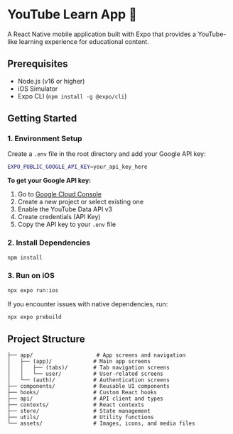 # YouTube Learn App 📱

A React Native mobile application built with Expo that provides a YouTube-like learning experience for educational content.

## Prerequisites

- Node.js (v16 or higher)
- iOS Simulator
- Expo CLI (`npm install -g @expo/cli`)

## Getting Started

### 1. Environment Setup

Create a `.env` file in the root directory and add your Google API key:

```bash
EXPO_PUBLIC_GOOGLE_API_KEY=your_api_key_here
```

**To get your Google API key:**

1. Go to [Google Cloud Console](https://console.cloud.google.com/)
2. Create a new project or select existing one
3. Enable the YouTube Data API v3
4. Create credentials (API Key)
5. Copy the API key to your `.env` file

### 2. Install Dependencies

```bash
npm install
```

### 3. Run on iOS

```bash
npx expo run:ios
```

If you encounter issues with native dependencies, run:

```bash
npx expo prebuild
```

## Project Structure

```
├── app/                    # App screens and navigation
│   ├── (app)/             # Main app screens
│   │   ├── (tabs)/        # Tab navigation screens
│   │   └── user/          # User-related screens
│   └── (auth)/            # Authentication screens
├── components/            # Reusable UI components
├── hooks/                 # Custom React hooks
├── api/                   # API client and types
├── contexts/              # React contexts
├── store/                 # State management
├── utils/                 # Utility functions
└── assets/                # Images, icons, and media files
```
